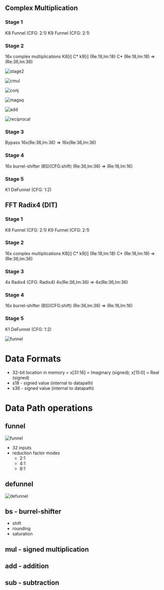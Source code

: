 ## Complex Multiplication

### Stage 1
K8 Funnel (CFG: 2:1)
K9 Funnel (CFG: 2:1)

### Stage 2
16x complex multiplications K8[i] C* k9[i]    (Re:18,Im:18) C* (Re:18,Im:18) => (Re:36,Im:36)

![stage2](stage2.svg)

![cmul](cmul.svg)

![conj](conj.svg)

![magsq](magsq.svg)

![add](add.svg)

![reciprocal](reciprocal.svg)

### Stage 3
Bypass
16x(Re:36,Im:36) => 16x(Re:36,Im:36)

### Stage 4
16x burrel-shifter (BS)(CFG:shift)
(Re:36,Im:36) => (Re:16,Im:16)

### Stage 5
K1 DeFunnel (CFG: 1:2)



## FFT Radix4 (DIT)

### Stage 1
K8 Funnel (CFG: 2:1)
K9 Funnel (CFG: 2:1)

### Stage 2
16x complex multiplications K8[i] C* k9[i]     (Re:18,Im:18) C* (Re:18,Im:18) => (Re:36,Im:36)

### Stage 3
4x Radix4 (CFG: Radix4)
4x(Re:36,Im:36) => 4x(Re:36,Im:36)

### Stage 4
16x burrel-shifter (BS)(CFG:shift)
(Re:36,Im:36) => (Re:16,Im:16)

### Stage 5
K1 DeFunnel (CFG: 1:2)








![funnel](datapath.svg)

# Data Formats

  * 32-bit location in memory = x[31:16] = Imaginary (signed); x[15:0] = Real (signed)
  * s18 - signed value (internal to datapath)
  * s36 - signed value (internal to datapath)

# Data Path operations

## funnel

![funnel](funnel.svg)

  * 32 inputs
  * reduction factor modes
    - 2:1
    - 4:1
    - 8:1

## defunnel

![defunnel](defunnel.svg)

## bs - burrel-shifter

  * shift
  * rounding
  * saturation

## mul - signed multiplication

## add - addition

## sub - subtraction
